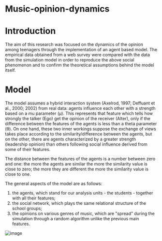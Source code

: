 # Music-opinion-dynamics

# Introduction
The aim of this research was focused on the dynamics of the opinion among teenagers through the implementation of an agent based model. The empirical data obtained from a web survey were compared with the data from the simulation model in order to reproduce the above social phenomenon and to confirm the theoretical assumptions behind the model itself.

# Model
The model assumes a hybrid interaction system (Axelrod, 1997; Deffuant et al., 2000; 2002) from real data: agents influence each other with a strength based on a mu parameter (µ). This represents that feature which tells how strongly the talker (Ego) get the opinion of the receiver (Alter), only if the difference between the features of the agents is less than a theta parameter (θ). On one hand, these two inner workings suppose the exchange of views takes place according to the similarity/difference between the agents, but on the other, there are agents characterized by a greater strength (leadership opinion) than others following social influence derived from some of their features.

The distance between the features of the agents is a number between zero and one: the more the agents are similar the more the similarity value is close to zero; the more they are different the more the similarity value is close to one.

The general aspects of the model are as follows: 
1) the agents, which stand for our analysis units - the students - together with all their features; 
2) the social network, which plays the same relational structure of the school groups; 
3) the opinions on various genres of music, which are "spread" during the simulation through a random algorithm unlike the previous main features.

![image](https://user-images.githubusercontent.com/67426509/144301716-4c6f7f2d-4577-4f21-9e3c-6f434363dffc.png)

